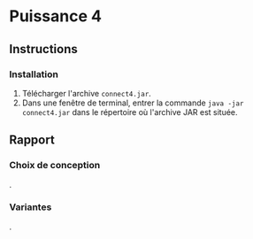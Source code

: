 Puissance 4
===========

Instructions
------------
### Installation
1. Télécharger l'archive `connect4.jar`.
2. Dans une fenêtre de terminal, entrer la commande `java -jar connect4.jar`
   dans le répertoire où l'archive JAR est située.


Rapport
-------
### Choix de conception
.

### Variantes
.
